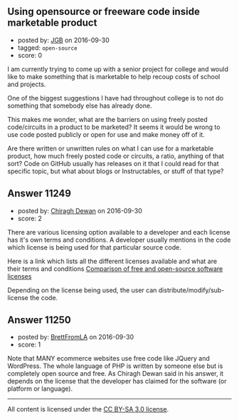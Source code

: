 ## Using opensource or freeware code inside marketable product

- posted by: [JGB](https://stackexchange.com/users/9041517/jgb) on 2016-09-30
- tagged: `open-source`
- score: 0

I am currently trying to come up with a senior project for college and would like to make something that is marketable to help recoup costs of school and projects.

One of the biggest suggestions I have had throughout college is to not do something that somebody else has already done.

This makes me wonder, what are the barriers on using freely posted code/circuits in a product to be marketed?  It seems it would be wrong to use code posted publicly or open for use and make money off of it.

Are there written or unwritten rules on what I can use for a marketable product, how much freely posted code or circuits, a ratio, anything of that sort?
Code on GitHub usually has releases on it that I could read for that specific topic, but what about blogs or Instructables, or stuff of that type?


## Answer 11249

- posted by: [Chiragh Dewan](https://stackexchange.com/users/9254789/chiragh-dewan) on 2016-09-30
- score: 2

<p>There are various licensing option available to a developer and each license has it's own terms and conditions. A developer usually mentions in the code which license is being used for that particular source code. </p>

<p>Here is a link which lists all the different licenses available and what are their terms and conditions <a href="https://en.wikipedia.org/wiki/Comparison_of_free_and_open-source_software_licenses" rel="nofollow">Comparison of free and open-source software licenses</a></p>

<p>Depending on the license being used, the user can distribute/modify/sub-license the code. </p>



## Answer 11250

- posted by: [BrettFromLA](https://stackexchange.com/users/2813127/brettfromla) on 2016-09-30
- score: 1

Note that MANY ecommerce websites use free code like JQuery and WordPress. The whole language of PHP is written by someone else but is completely open source and free. As Chiragh Dewan said in his answer, it depends on the license that the developer has claimed for the software (or platform or language).



---

All content is licensed under the [CC BY-SA 3.0 license](https://creativecommons.org/licenses/by-sa/3.0/).
